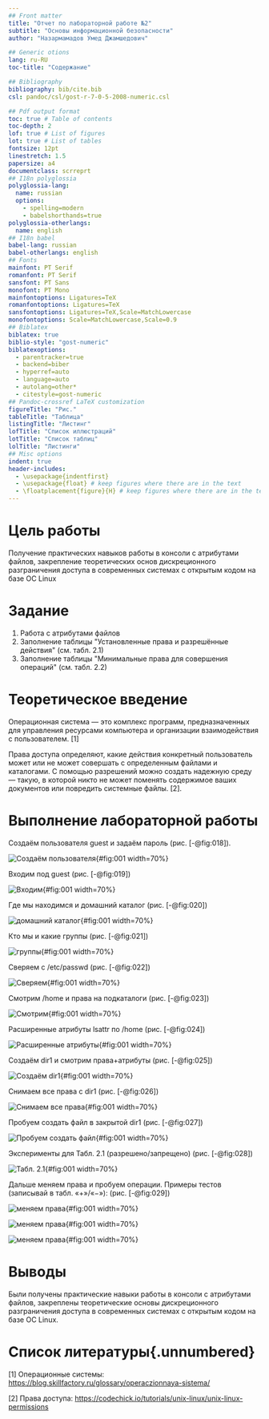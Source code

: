 ```yaml
---
## Front matter
title: "Отчет по лабораторной работе №2"
subtitle: "Основы информационной безопасности"
author: "Назармамадов Умед Джамшедович"

## Generic otions
lang: ru-RU
toc-title: "Содержание"

## Bibliography
bibliography: bib/cite.bib
csl: pandoc/csl/gost-r-7-0-5-2008-numeric.csl

## Pdf output format
toc: true # Table of contents
toc-depth: 2
lof: true # List of figures
lot: true # List of tables
fontsize: 12pt
linestretch: 1.5
papersize: a4
documentclass: scrreprt
## I18n polyglossia
polyglossia-lang:
  name: russian
  options:
	- spelling=modern
	- babelshorthands=true
polyglossia-otherlangs:
  name: english
## I18n babel
babel-lang: russian
babel-otherlangs: english
## Fonts
mainfont: PT Serif
romanfont: PT Serif
sansfont: PT Sans
monofont: PT Mono
mainfontoptions: Ligatures=TeX
romanfontoptions: Ligatures=TeX
sansfontoptions: Ligatures=TeX,Scale=MatchLowercase
monofontoptions: Scale=MatchLowercase,Scale=0.9
## Biblatex
biblatex: true
biblio-style: "gost-numeric"
biblatexoptions:
  - parentracker=true
  - backend=biber
  - hyperref=auto
  - language=auto
  - autolang=other*
  - citestyle=gost-numeric
## Pandoc-crossref LaTeX customization
figureTitle: "Рис."
tableTitle: "Таблица"
listingTitle: "Листинг"
lofTitle: "Список иллюстраций"
lotTitle: "Список таблиц"
lolTitle: "Листинги"
## Misc options
indent: true
header-includes:
  - \usepackage{indentfirst}
  - \usepackage{float} # keep figures where there are in the text
  - \floatplacement{figure}{H} # keep figures where there are in the text
---
```


# Цель работы

Получение практических навыков работы в консоли с атрибутами файлов, закрепление теоретических основ дискреционного разграничения доступа в современных системах с открытым кодом на базе ОС Linux

# Задание

1. Работа с атрибутами файлов
2. Заполнение таблицы "Установленные права и разрешённые действия" (см. табл. 2.1)
3. Заполнение таблицы "Минимальные права для совершения операций" (см. табл. 2.2)

# Теоретическое введение

Операционная система — это комплекс программ, предназначенных для управления ресурсами компьютера и организации взаимодействия с пользователем. [1]

Права доступа определяют, какие действия конкретный пользователь может или не может совершать с определенным файлами и каталогами. С помощью разрешений можно создать надежную среду — такую, в которой никто не может поменять содержимое ваших документов или повредить системные файлы. [2].

# Выполнение лабораторной работы

Создаём пользователя guest и задаём пароль (рис. [-@fig:018]).

![Создаём пользователя](image/18.jpg){#fig:001 width=70%}

Входим под guest (рис. [-@fig:019])

![Входим](image/19.jpg){#fig:001 width=70%}

Где мы находимся и домашний каталог (рис. [-@fig:020])

![домашний каталог](image/20.jpg){#fig:001 width=70%}

Кто мы и какие группы (рис. [-@fig:021])

![группы](image/21.jpg){#fig:001 width=70%}

Сверяем с /etc/passwd (рис. [-@fig:022])

![Сверяем](image/22.jpg){#fig:001 width=70%}

Смотрим /home и права на подкаталоги (рис. [-@fig:023])

![Смотрим](image/23.jpg){#fig:001 width=70%}

Расширенные атрибуты lsattr по /home (рис. [-@fig:024])

![Расширенные атрибуты](image/24.jpg){#fig:001 width=70%}

Создаём dir1 и смотрим права+атрибуты (рис. [-@fig:025])

![Создаём dir1](image/25.jpg){#fig:001 width=70%}

Снимаем все права с dir1 (рис. [-@fig:026])

![Снимаем все права](image/26.jpg){#fig:001 width=70%}

Пробуем создать файл в закрытой dir1 (рис. [-@fig:027])

![Пробуем создать файл](image/27.jpg){#fig:001 width=70%}

Эксперименты для Табл. 2.1 (разрешено/запрещено) (рис. [-@fig:028])

![Табл. 2.1](image/28.jpg){#fig:001 width=70%}

Дальше меняем права и пробуем операции. Примеры тестов (записывай в табл. «+»/«−»): (рис. [-@fig:029])

![меняем права](image/29.jpg){#fig:001 width=70%}

![меняем права](image/30.jpg){#fig:001 width=70%}

![меняем права](image/31.jpg){#fig:001 width=70%}

# Выводы

Были получены практические навыки работы в консоли с атрибутами файлов, закреплены теоретические основы дискреционного разграничения доступа в современных системах с открытым кодом на базе ОС Linux.

# Список литературы{.unnumbered}

[1] Операционные системы: https://blog.skillfactory.ru/glossary/operaczionnaya-sistema/

[2] Права доступа: https://codechick.io/tutorials/unix-linux/unix-linux-permissions

